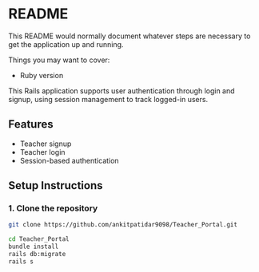 # README

This README would normally document whatever steps are necessary to get the
application up and running.

Things you may want to cover:

* Ruby version

This Rails application supports user authentication through login and signup, using session management to track logged-in users.

## Features
- Teacher signup
- Teacher login
- Session-based authentication

## Setup Instructions

### 1. Clone the repository
```bash
git clone https://github.com/ankitpatidar9098/Teacher_Portal.git

cd Teacher_Portal
bundle install
rails db:migrate
rails s
